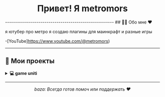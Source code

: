 <h1 align="center"> Привет! Я metromors </h1>
-------------------------------------------------------
## 🧑‍💻 Обо мне ♥

я ютубер про метро я создаю плагины для маинкрафт и разные игры 

-[YouTube]https://www.youtube.com/@metromors)

---

## 🚀 Мои проекты

<details>
  <summary><b>💻 game uniti </b></summary>
  <p>Игра на юнити про Pac-Men это версия игры сложнее оригинала
    💻https://github.com/metromors/game-PacMan-metromors.</p>
</details>

---

<p align="center">
  <i>baza:
  Всегда готов помоч или поддержать ♥ </i>
</p>
